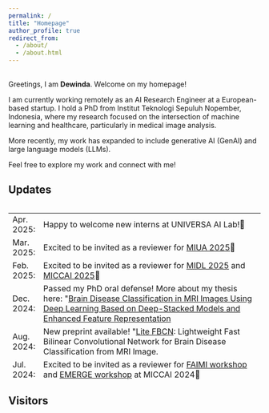 ```yaml
---
permalink: /
title: "Homepage"
author_profile: true
redirect_from: 
  - /about/
  - /about.html
---
```

<br />
Greetings, I am <b>Dewinda</b>. Welcome on my homepage!

I am currently working remotely as an AI Research Engineer at a European-based startup. I hold a PhD from Institut Teknologi Sepuluh Nopember, Indonesia, where my research focused on the intersection of machine learning and healthcare, particularly in medical image analysis.

More recently, my work has expanded to include generative AI (GenAI) and large language models (LLMs).

Feel free to explore my work and connect with me!
<br />
## Updates
<style>
table, tr, td {
    border: none;
}
</style>

<div style="height:350px;overflow:auto;border:0px;border-collapse: collapse;" >
<table  border="none" style="border:0px;border-collapse: collapse;" rules="none" >
<colgroup>
       <col span="1" style="width: 12%;">
       <col span="1" style="width: 88%;">
</colgroup>
<tr><td>  Apr. 2025: </td> <td>Happy to welcome new interns at UNIVERSA AI Lab!🧐
</td></tr>
<tr><td>  Mar. 2025: </td> <td>Excited to be invited as a reviewer for <a href="https://conferences.leeds.ac.uk/miua/" target="_blank">MIUA 2025</a>🧐
</td></tr>
<tr><td>  Feb. 2025: </td> <td>Excited to be invited as a reviewer for <a href="https://2025.midl.io/" target="_blank">MIDL 2025</a> and <a href="https://conferences.miccai.org/2025/en" target="_blank">MICCAI 2025</a>🧐
</td></tr>
<tr><td> Dec. 2024: </td> <td> Passed my PhD oral defense! More about my thesis here: "<a href="https://www.researchgate.net/publication/388748829_Brain_Disease_Classification_in_MRI_Images_Using_Deep_Learning_Based_on_Deep-Stacked_Models_and_Enhanced_Feature_Representation" target="_blank">Brain Disease Classification in MRI Images Using Deep Learning Based on Deep-Stacked Models and Enhanced Feature Representation</a>
</td></tr>
<tr><td> Aug. 2024: </td> <td> New preprint available! "<a href="./publications/lite-fbcn" target="_blank">Lite FBCN</a>: Lightweight Fast Bilinear Convolutional Network for Brain Disease Classification from MRI Image.
</td></tr> 
<tr><td>  Jul. 2024: </td> <td>Excited to be invited as a reviewer for <a href="https://faimi-workshop.github.io/2024-miccai/" target="_blank">FAIMI workshop</a> and <a href="https://miccaimsb.github.io/emerge/" target="_blank">EMERGE workshop</a> at MICCAI 2024🧐
</td></tr> 
<tr><td>  May. 2024: </td> <td>I have joined the activity committee for <a href="https://faimi-workshop.github.io/" target="_blank">FAIMI</a>💼 Looking forward to supporting the community!
</td></tr> 
<tr><td>  Mar. 2024: </td> <td>Excited to be invited as a reviewer for <a href="https://2024.midl.io/" target="_blank"> MIDL 2024</a>! 🧐 I’ll be reviewing two papers related to my experience in brain MRI analysis. Learn more about my first reviewing experience <a href="./year-archive/" target="_blank"> here</a>
</td></tr> 
<tr><td>  Oct. 2023: </td> <td>Thrilled to receive the Best Poster Presentation Award for my paper '<a href="https://arxiv.org/abs/2309.00350" target="_blank">How You Split Matters</a>' at MICCAI FAIMI Workshop 2023! 🏆🎉Check out the winning poster <a href="https://djrumala.github.io/publications/how-you-split-matters" target="_blank">here</a>
</td></tr> 
<tr><td> Aug. 2023: </td> <td> My work "<a href="https://arxiv.org/abs/2309.00350" target="_blank">How You Split Matters</a>: Data Leakage and Subject Characteristics Studies in Longitudinal Brain MRI Analysis" has been accepted for publication at MICCAI FAIMI 2023 workshop. Congratulations!
</td></tr> 
<tr><td> April. 2023: </td> <td> Our work "<a href="https://link.springer.com/article/10.1007/s10278-023-00828-7" target="_blank">Deep-Stacked Convolutional Neural Networks</a> for Brain Abnormalities Classification Based on MRI Images" has been accepted for publication at Journal of Digital Imaging (Springer). Congratulations!
</td></tr> 
<tr><td> Nov. 2022: </td> <td> I have started a research visit in the <a href="http://bioimage.khu.ac.kr/" target="_blank">Bio-Imaging Laboratory</a> at Kyung Hee University, South Korea (supervised by Prof. Tae-Seong Kim). Excited to be in Suwon, South Korea for 5 months.
</td></tr> 
<tr><td> Sep. 2022: </td> <td> I have received a grant from the Directorate General of Higher Education and Research Technology, Indonesia to conduct a research abroad.
</td></tr> 
<tr><td> Aug. 2022: </td> <td> Our work "<a href="https://ieeexplore.ieee.org/abstract/document/9977591" target="_blank">The Effect of Noisy and Blurry Data on Deep Learning</a>: Application in Brain Image Classification" has been accepted for publication at IEEE Region 10 Conference (TENCON) 2022.
</td></tr>

</table>
</div>

## Visitors

<script type='text/javascript' id='clustrmaps' src='//cdn.clustrmaps.com/map_v2.js?cl=104f33&w=400&t=tt&d=Kar4GGHZHp1tuvgiXRhbTlC6UdGZgcHgpDOQYeFZkb4&co=ffffff&cmo=ba64f2&cmn=0ee8be&ct=3f3d35'></script>